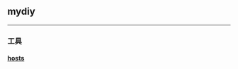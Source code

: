 ## mydiy
----------------------------------------------------------------

### 工具

#### [hosts](https://mokk731.github.io/txt/hosts.txt)




